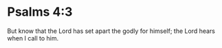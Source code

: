 # Psalms 4:3

But know that the Lord has set apart the godly for himself; the Lord hears when I call to him.
